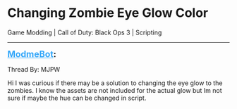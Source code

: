 # Changing Zombie Eye Glow Color
Game Modding | Call of Duty: Black Ops 3 | Scripting

---
<strong style="font-size: 1.4em;"><span style="text-decoration: underline;text-decoration-color: #34a7f9;"><span style="color:#34a7f9;">ModmeBot</span></span>:</strong>

<p>Thread By: MJPW<br /><p style="text-align:left;">Hi I was curious if there may be a solution to changing the eye glow to the zombies. I know the assets are not included for the actual glow but Im not sure if maybe the hue can be changed in script.</p></p>

